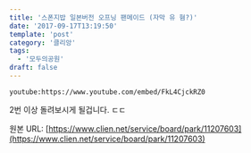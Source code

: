 ```yaml
---
title: '스폰지밥 일본버전 오프닝 팬메이드 (자막 유 혐?)'
date: '2017-09-17T13:19:50'
template: 'post'
category: '클리앙'
tags: 
  - '모두의공원'
draft: false
---
```


`youtube:https://www.youtube.com/embed/FkL4CjckRZ0`

  
  
2번 이상 돌려보시게 될겁니다. ㄷㄷ

원본 URL: [https://www.clien.net/service/board/park/11207603](https://www.clien.net/service/board/park/11207603)
